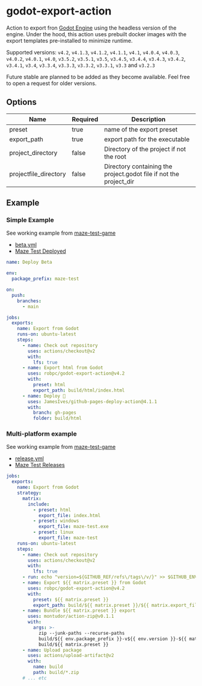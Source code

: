 # godot-export-action

Action to export fron [Godot Engine](https://godotengine.org/) using the headless version
of the engine. Under the hood, this action uses prebuilt docker images with the export
templates pre-installed to minimize runtime.

Supported versions:
`v4.2`, `v4.1.3`, `v4.1.2`, `v4.1.1`, `v4.1`, `v4.0.4`, `v4.0.3`, `v4.0.2`, `v4.0.1`, `v4.0`, `v3.5.2`, `v3.5.1`, `v3.5`, `v3.4.5`, `v3.4.4`, `v3.4.3`, `v3.4.2`, `v3.4.1`, `v3.4`, `v3.3.4`, `v3.3.3`, `v3.3.2`, `v3.3.1`, `v3.3` and `v3.2.3`

Future stable are planned to be added as they become available. Feel free to open a request for older versions.

## Options

| Name                  | Required | Description                                                        |
| --------------------- | -------- | ------------------------------------------------------------------ |
| preset                | true     | name of the export preset                                          |
| export_path           | true     | export path for the executable                                     |
| project_directory     | false    | Directory of the project if not the root                           |
| projectfile_directory | false    | Directory containing the project.godot file if not the project_dir |

## Example

### Simple Example

See working example from [maze-test-game](https://github.com/robpc/maze-test-game)
* [beta.yml](https://github.com/robpc/maze-test-game/blob/main/.github/workflows/beta.yml)
* [Maze Test Deployed](https://robpc.github.io/maze-test-game/)

```yaml
name: Deploy Beta

env:
  package_prefix: maze-test

on:
  push:
    branches:
      - main

jobs:
  exports:
    name: Export from Godot
    runs-on: ubuntu-latest
    steps:
      - name: Check out repository
        uses: actions/checkout@v2
        with:
          lfs: true
      - name: Export html from Godot
        uses: robpc/godot-export-action@v4.2
        with:
          preset: html
          export_path: build/html/index.html
      - name: Deploy 🚀
        uses: JamesIves/github-pages-deploy-action@4.1.1
        with:
          branch: gh-pages
          folder: build/html
```

### Multi-platform example

See working example from [maze-test-game](https://github.com/robpc/maze-test-game)
* [release.yml](https://github.com/robpc/maze-test-game/blob/main/.github/workflows/release.yml)
* [Maze Test Releases](https://github.com/robpc/maze-test-game/releases)

```yaml
jobs:
  exports:
    name: Export from Godot
    strategy:
      matrix:
        include:
          - preset: html
            export_file: index.html
          - preset: windows
            export_file: maze-test.exe
          - preset: linux
            export_file: maze-test
    runs-on: ubuntu-latest
    steps:
      - name: Check out repository
        uses: actions/checkout@v2
        with:
          lfs: true
      - run: echo "version=${GITHUB_REF/refs\/tags\/v/}" >> $GITHUB_ENV
      - name: Export ${{ matrix.preset }} from Godot
        uses: robpc/godot-export-action@v4.2
        with:
          preset: ${{ matrix.preset }}
          export_path: build/${{ matrix.preset }}/${{ matrix.export_file }}
      - name: Bundle ${{ matrix.preset }} export
        uses: montudor/action-zip@v0.1.1
        with:
          args: >-
            zip --junk-paths --recurse-paths
            build/${{ env.package_prefix }}-v${{ env.version }}-${{ matrix.preset }}.zip
            build/${{ matrix.preset }}
      - name: Upload package
        uses: actions/upload-artifact@v2
        with:
          name: build
          path: build/*.zip
      # ... etc
```